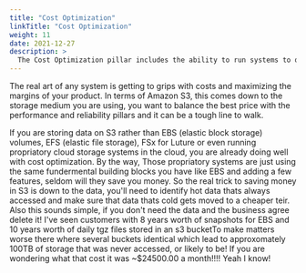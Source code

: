 ```yaml
---
title: "Cost Optimization"
linkTitle: "Cost Optimization"
weight: 11 
date: 2021-12-27
description: >
  The Cost Optimization pillar includes the ability to run systems to deliver business value at the lowest price point
---
```

The real art of any system is getting to grips with costs and maximizing the margins of your product. In terms of Amazon S3, this comes down to the storage medium you are using, you want to balance the best price with the performance and reliability pillars and it can be a tough line to walk.

If you are storing data on S3 rather than EBS (elastic block storage) volumes, EFS (elastic file storage), FSx for Luture or even running propriatory cloud storage systems in the cloud, you are already doing well with cost optimization. By the way, Those propriatory systems are just using the same fundermental building blocks you have like EBS and adding a few features, seldom will they save you money. So the real trick to saving money in S3 is down to the data, you'll need to identify hot data thats always accessed and make sure that data thats cold gets moved to a cheaper teir. Also this sounds simple, if you don't need the data and the business agree delete it! I've seen customers with 8 years worth of snapshots for EBS and 10 years worth of daily tgz files stored in an s3 bucketTo make matters worse there where several buckets identical which lead to approxomately 100TB of storage that was never accessed, or likely to be! If you are wondering what that cost it was ~$24500.00 a month!!!! Yeah I know!
